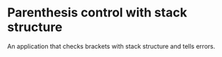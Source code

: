 # Parenthesis control with stack structure
An application that checks brackets with stack structure and tells errors.
